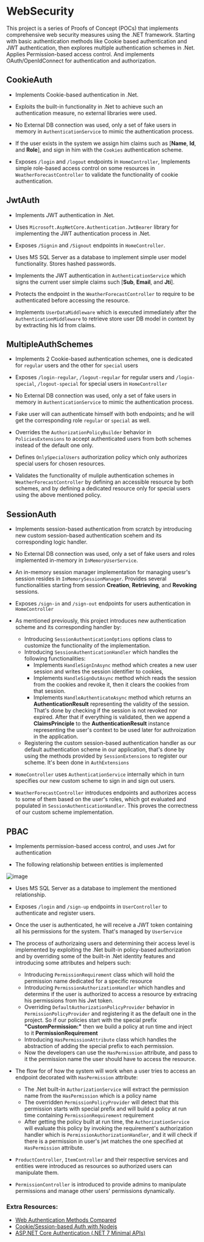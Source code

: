 # WebSecurity

This project is a series of Proofs of Concept (POCs) that implements comprehensive web security measures using the .NET framework. Starting with basic authentication methods like Cookie based authentication and JWT authentication, then explores multiple authentication schemes in .Net. Applies Permission-based access control. And implements OAuth/OpenIdConnect for authentication and authorization.

## **CookieAuth**

* Implements Cookie-based authentication in .Net.

* Exploits the built-in functionality in .Net to achieve such an authentication measure, no external libraries were used.

* No External DB connection was used, only a set of fake users in memory in `AuthenticationService` to mimic the authentication process.

* If the user exists in the system we assign him claims such as [**Name**, **Id**, and **Role**], and sign in him with the `Cookies` authentication scheme.

* Exposes `/login` and `/logout` endpoints in `HomeController`, Implements simple role-based access control on some resources in `WeatherForecastController` to validate the functionality of cookie authentication. 

## **JwtAuth**

* Implements JWT authentication in .Net.

* Uses `Microsoft.AspNetCore.Authentication.JwtBearer` library for implementing the JWT authentication process in .Net.

* Exposes `/Signin` and `/Signout` endpoints in `HomeController`.

* Uses MS SQL Server as a database to implement simple user model functionality. Stores hashed passwords.

* Implements the JWT authentication in `AuthenticationService` which signs the current user simple claims such [**Sub**, **Email**, and **Jti**].

* Protects the endpoint in the `WeatherForecastController` to require to be authenticated before accessing the resource.

* Implements `UserDataMiddleware` which is executed immediately after the `AuthenticationMiddleware` to retrieve store user DB model in context by by extracting his Id from claims.  

## **MultipleAuthSchemes**

* Implements 2 Cookie-based authentication schemes, one is dedicated for `regular` users and the other for `special` users

* Exposes `/login-regular`, `/logout-regular` for regular users and `/login-special`, `/logout-special` for special users in `HomeController`

* No External DB connection was used, only a set of fake users in memory in `AuthenticationService` to mimic the authentication process.

* Fake user will can authenticate himself with both endpoints; and he will get the corresponding role `regular` or `special` as well.

* Overrides the `AuthorizationPolicyBuilder` behavior in `PoliciesExtensions` to accept authenticated users from both schemes instead of the default one only.

* Defines `OnlySpecialUsers` authorization policy which only authorizes special users for chosen resources.

* Validates the functionality of muliple authentication schemes in `WeatherForecastController` by defining an accessible resource by both schemes, and by defining a dedicated resource only for special users using the above mentioned policy.  

## **SessionAuth**

* Implements session-based authentication from scratch by introducing new custom session-based authentication scehem and its corresponding logic handler.

* No External DB connection was used, only a set of fake users and roles implemented in-memory in `InMemoryUserService`.

* An in-memory session manager implementation for managing usesr's session resides in `InMemorySessionManager`. Provides several functionalities starting from session **Creation**, **Retrieving**, and **Revoking** sessions.

* Exposes `/sign-in` and `/sign-out` endpoints for users authentication in `HomeController`

* As mentioned previously, this project introduces new authentication scheme and its corresponding handler by:
  * Introducing `SessionAuthenticationOptions` options class to customize the functionality of the implementation. 
  * Introducing `SessionAuthenticationHandler` which handles the following functionalities:
    * Implements `HandleSignInAsync` method which creates a new user session and writes the session identifier to cookies, 
    * Implements `HandleSignOutAsync` method which reads the session from the cookies and revoke it, then it clears the cookies from that session.
    * Implements `HandleAuthenticateAsync` method which returns an **AuthenticationResult** representing the validity of the session. That's done by checking if the session is not revoked nor expired. After that if everything is validated, then we append a **ClaimsPrinciple** to the **AuthenticationResult** instance representing the user's context to be used later for authroization in the application.
  * Registering the custom session-based authentication handler as our default authentication scheme in our application, that's done by using the methods provided by `SessionExtensions` to register our scheme. It's been done in `AuthExtensions` 

* `HomeController` uses `AuthenticationService` internally which in turn specifies our new custom scheme to sign in and sign out users.

* `WeatherForecastController` introduces endpoints and authorizes access to some of them based on the user's roles, which got evaluated and populated in `SessionAuthenticationHandler`. This proves the correctness of our custom scheme implementation.  

## **PBAC**

* Implements permission-based access control, and uses Jwt for authentication

* The following relationship between entities is implemented
  
![image](https://github.com/user-attachments/assets/7e31edf0-ffbf-4185-aaf6-8d9e35f90280)

* Uses MS SQL Server as a database to implement the mentioned relationship.
 
* Exposes `/login` and `/sign-up` endpoints in `UserController` to authenticate and register users.

* Once the user is authenticated, he will receive a JWT token containing all his permissions for the system. That's managed by `UserService`

* The process of authorizaing users and determining their access level is implemented by exploiting the .Net built-in policy-based authorization and by overriding some of the built-in .Net identity features and introducing some attributes and helpers such:
  * Introducing `PermissionRequirement` class which will hold the permission name dedicated for a specific resource
  * Introducing `PermissionAuthorizationHandler` which handles and determins if the user is authorized to access a resource by extracing his permissions from his Jwt token.
  * Overriding `DefaultAuthorizationPolicyProvider` behavior in `PermissionPolicyProvider` and registering it as the default one in the project. So if our policies start with the special prefix **"CustomPermission:"** then we build a policy at run time and inject to it **PermissionRequirement**
  * Introducing `HasPermissionAttribute` class which handles the abstraction of adding the special prefix to each permission.
  * Now the developers can use the `HasPermission` attribute, and pass to it the permission name the user should have to access the resource.

* The flow for of how the system will work when a user tries to access an endpoint decorated with `HasPermission` attribute:
  * The .Net built-in `AuthorizationService` will extract the permission name from the `HasPermission` which is a policy name
  * The overridden `PermissionPolicyProvider` will detect that this permission starts with special prefix and will build a policy at run time containing `PermissionRequirement` requirement
  * After getting the policy built at run time, the `AuthorizationService` will evaluate this policy by invoking the requirement's authorization handler which is `PermissionAuthorizationHandler`, and it will check if there is a permission in user's jwt matches the one specified at `HasPermission` attribute.

* `ProductController`, `ItemController` and their respective services and entities were introduced as resources so authorized users can manipulate them.

* `PermissionController` is introduced to provide admins to manipulate permissions and manage other users' permissions dynamically.  

### Extra Resources:
* [Web Authentication Methods Compared](https://testdriven.io/blog/web-authentication-methods/?fbclid=IwAR1s6B2DtCs5lBtNv91miQIqzxa6Ev60uBWtVkvxYFFyuGOw4MTGH9KWEuw#token-based-authentication)
* [Cookie/Session-based Auth with Nodejs](https://www.sohamkamani.com/nodejs/session-cookie-authentication/)
* [ASP.NET Core Authentication (.NET 7 Minimal APIs)](https://www.youtube.com/watch?v=ExQJljpj1lY&list=PLOeFnOV9YBa4yaz-uIi5T4ZW3QQGHJQXi) 
